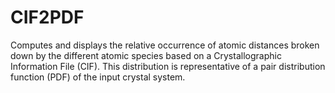# CIF2PDF
Computes and displays the relative occurrence of atomic distances broken down by the different atomic species based on a Crystallographic Information File (CIF). This distribution is representative of a pair distribution function (PDF) of the input crystal system.
